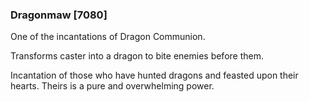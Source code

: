 ### Dragonmaw [7080]

One of the incantations of Dragon Communion.

Transforms caster into a dragon to bite enemies before them.

Incantation of those who have hunted dragons and feasted upon their hearts. Theirs is a pure and overwhelming power.